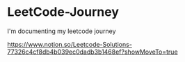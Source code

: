 # LeetCode-Journey
I'm documenting my leetcode journey 



https://www.notion.so/Leetcode-Solutions-77326c4cf8db4b039ec0dadb3b1468ef?showMoveTo=true
